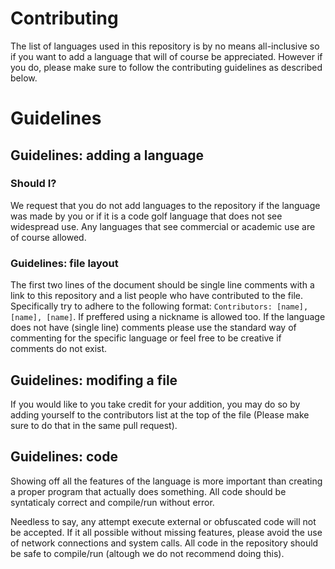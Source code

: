 # Contributing
The list of languages used in this repository is by no means all-inclusive so if you want to add a language that will of course be appreciated.
However if you do, please make sure to follow the contributing guidelines as described below.

# Guidelines

## Guidelines: adding a language

### Should I?
We request that you do not add languages to the repository if the language was made by you or if it is a code golf language that does not see widespread use.
Any languages that see commercial or academic use are of course allowed.

### Guidelines: file layout
The first two lines of the document should be single line comments with a link to this repository and a list people who have contributed to the file.
Specifically try to adhere to the following format: `Contributors: [name], [name], [name]`. If preffered using a nickname is allowed too.
If the language does not have (single line) comments please use the standard way of commenting for the specific language or feel free to be creative if comments do not exist.

## Guidelines: modifing a file
If you would like to you take credit for your addition, you may do so by adding yourself to the contributors list at the top of the file (Please make sure to do that in the same pull request).

## Guidelines: code
Showing off all the features of the language is more important than creating a proper program that actually does something.
All code should be syntaticaly correct and compile/run without error.

Needless to say, any attempt execute external or obfuscated code will not be accepted. 
If it all possible without missing features, please avoid the use of network connections and system calls. 
All code in the repository should be safe to compile/run (altough we do not recommend doing this).
